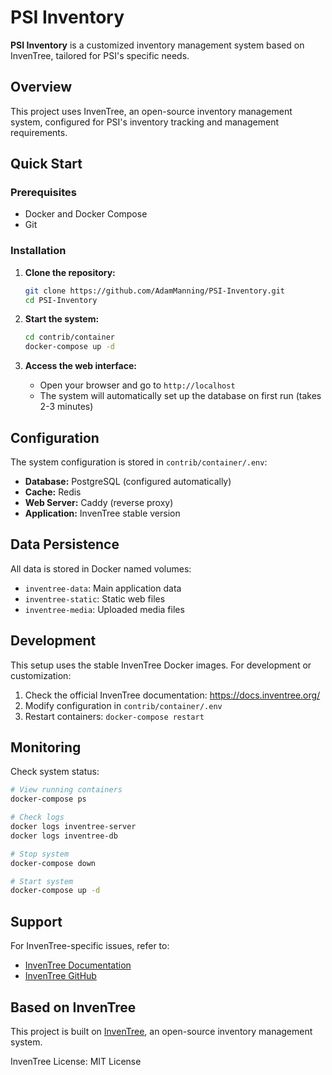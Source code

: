 # PSI Inventory

**PSI Inventory** is a customized inventory management system based on InvenTree, tailored for PSI's specific needs.

## Overview

This project uses InvenTree, an open-source inventory management system, configured for PSI's inventory tracking and management requirements.

## Quick Start

### Prerequisites
- Docker and Docker Compose
- Git

### Installation

1. **Clone the repository:**
   ```bash
   git clone https://github.com/AdamManning/PSI-Inventory.git
   cd PSI-Inventory
   ```

2. **Start the system:**
   ```bash
   cd contrib/container
   docker-compose up -d
   ```

3. **Access the web interface:**
   - Open your browser and go to `http://localhost`
   - The system will automatically set up the database on first run (takes 2-3 minutes)

## Configuration

The system configuration is stored in `contrib/container/.env`:

- **Database:** PostgreSQL (configured automatically)
- **Cache:** Redis
- **Web Server:** Caddy (reverse proxy)
- **Application:** InvenTree stable version

## Data Persistence

All data is stored in Docker named volumes:
- `inventree-data`: Main application data
- `inventree-static`: Static web files
- `inventree-media`: Uploaded media files

## Development

This setup uses the stable InvenTree Docker images. For development or customization:

1. Check the official InvenTree documentation: https://docs.inventree.org/
2. Modify configuration in `contrib/container/.env`
3. Restart containers: `docker-compose restart`

## Monitoring

Check system status:
```bash
# View running containers
docker-compose ps

# Check logs
docker logs inventree-server
docker logs inventree-db

# Stop system
docker-compose down

# Start system
docker-compose up -d
```

## Support

For InvenTree-specific issues, refer to:
- [InvenTree Documentation](https://docs.inventree.org/)
- [InvenTree GitHub](https://github.com/inventree/InvenTree)

## Based on InvenTree

This project is built on [InvenTree](https://github.com/inventree/InvenTree), an open-source inventory management system.

InvenTree License: MIT License